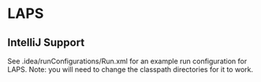 # LAPS

## IntelliJ Support
See .idea/runConfigurations/Run.xml for an example run configuration for LAPS. 
Note: you will need to change the classpath directories for it to work.